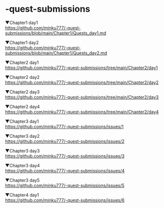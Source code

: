 # -quest-submissions
▼Chapter1 day1<br>
https://github.com/minku777/-quest-submissions/blob/main/Chapter1/Quests_day1.md

▼Chapter1 day2<br>
https://github.com/minku777/-quest-submissions/blob/main/Chapter1/Quests_day2.md

▼Chapter2 day1<br>
https://github.com/minku777/-quest-submissions/tree/main/Chapter2/day1

▼Chapter2 day2<br>
https://github.com/minku777/-quest-submissions/tree/main/Chapter2/day2

▼Chapter2 day3<br>
https://github.com/minku777/-quest-submissions/tree/main/Chapter2/day3

▼Chapter2 day4<br>
https://github.com/minku777/-quest-submissions/tree/main/Chapter2/day4

▼Chapter3 day1<br>
https://github.com/minku777/-quest-submissions/issues/1

▼Chapter3 day2<br>
https://github.com/minku777/-quest-submissions/issues/2

▼Chapter3 day3<br>
https://github.com/minku777/-quest-submissions/issues/3

▼Chapter3 day4<br>
https://github.com/minku777/-quest-submissions/issues/4

▼Chapter3 day5<br>
https://github.com/minku777/-quest-submissions/issues/5

▼Chapter4 day1<br>
https://github.com/minku777/-quest-submissions/issues/6
